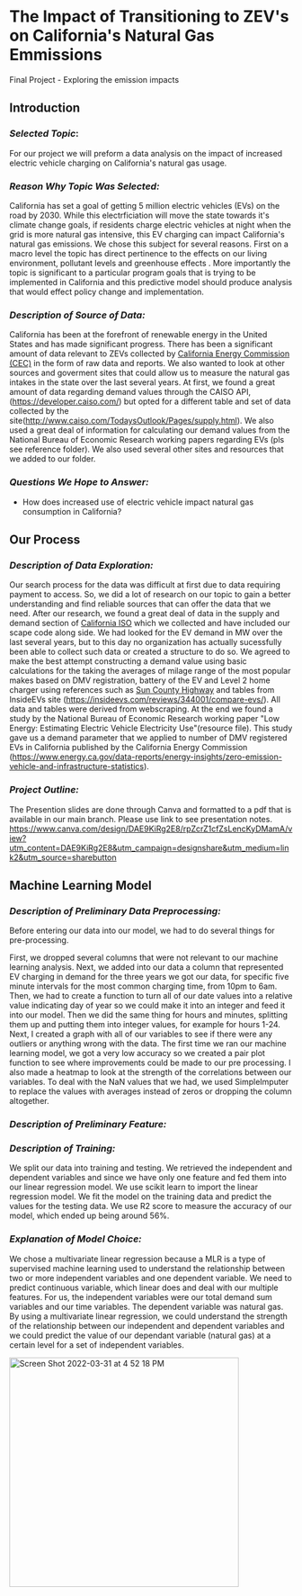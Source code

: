# The Impact of Transitioning to ZEV's on California's Natural Gas Emmissions
Final Project - Exploring the emission impacts 

## Introduction

### *Selected Topic*: 
For our project we will preform a data analysis on the impact of increased electric vehicle charging on California's natural gas usage.

### *Reason Why Topic Was Selected:*
California has set a goal of getting 5 million electric vehicles (EVs) on the road by 2030. While this electrficiation will move the state towards it's climate change goals, if residents charge electric vehicles at night when the grid is more natural gas intensive, this EV charging can impact California's natural gas emissions. We chose this subject for several reasons. First on a macro level the topic has direct pertinence to the effects on our living environment, pollutant levels and greenhouse effects . More importantly the topic is significant to a particular program goals that is trying to be implemented in California and this predictive model should produce analysis that would effect policy change and implementation.  

### *Description of Source of Data:*
California has been at the forefront of renewable energy in the United States and has made significant progress. There has been a significant amount of data relevant to ZEVs collected by [California Energy Commission (CEC)](https://www.energy.ca.gov/) in the form of raw data and reports. We also wanted to look at other sources and goverment sites that could allow us to measure the natural gas intakes in the state over the last several years. At first, we found a great amount of data regarding demand values through the CAISO API, (https://developer.caiso.com/) but opted for a different table and set of data collected by the site(http://www.caiso.com/TodaysOutlook/Pages/supply.html). We also used a great deal of information for calculating our demand values from the National Bureau of Economic Research working papers regarding EVs (pls see reference folder). We also used several other sites and resources that we added to our folder. 

### *Questions We Hope to Answer:*
- How does increased use of electric vehicle impact natural gas consumption in California?

## Our Process


### *Description of Data Exploration:*
Our search process for the data was difficult at first due to data requiring payment to access. So, we did a lot of research on our topic to gain a better understanding and find reliable sources that can offer the data that we need. After our research, we found a great deal of data in the supply and demand section of [California ISO]( https://www.caiso.com/todaysoutlook/Pages/index.html) which we collected and have included our scape code along side. We had looked for the EV demand in MW over the last several years, but to this day no organization has actually sucessfully been able to collect such data or created a structure to do so. We agreed to make the best attempt constructing a demand value using basic calculations for the taking the averages of milage range of the most popular makes based on DMV registration, battery of the EV and Level 2 home charger using references such as [Sun County Highway](https://suncountryhighway.ca/ev-charge-times/) and tables from InsideEVs site (https://insideevs.com/reviews/344001/compare-evs/). All data and tables were derived from webscraping. At the end we found a study by the National Bureau of Economic Research working paper "Low Energy: Estimating Electric Vehicle Electricity Use"(resource file). This study gave us a demand parameter that we applied to number of DMV registered EVs in California published by the California Energy Commission (https://www.energy.ca.gov/data-reports/energy-insights/zero-emission-vehicle-and-infrastructure-statistics).
 
### *Project Outline:*

The Presention slides are done through Canva and formatted to a pdf that is available in our main branch. Please use link to see presentation notes.
https://www.canva.com/design/DAE9KiRg2E8/rpZcrZ1cfZsLencKyDMamA/view?utm_content=DAE9KiRg2E8&utm_campaign=designshare&utm_medium=link2&utm_source=sharebutton


## Machine Learning Model 

### *Description of Preliminary Data Preprocessing:*

Before entering our data into our model, we had to do several things for pre-processing.

First, we dropped several columns that were not relevant to our machine learning analysis. Next, we added into our data a column that represented EV charging in demand for the three years we got our data, for specific five minute intervals for the most common charging time, from 10pm to 6am. Then, we had to create a function to turn all of our date values into a relative value indicating day of year so we could make it into an integer and feed it into our model. Then we did the same thing for hours and minutes, splitting them up and putting them into integer values, for example for hours 1-24.  Next, I created a graph with all of our variables to see if there were any outliers or anything wrong with the data. The first time we ran our machine learning model, we got a very low accuracy so we created a pair plot function to see where improvements could be made to our pre processing. I also made a heatmap to look at the strength of the correlations between our variables. To deal with the NaN values that we had, we used SimpleImputer to replace the values with averages instead of zeros or dropping the column altogether. 

 
### *Description of Preliminary Feature:*

### *Description of Training:*
 We split our data into training and testing. We retrieved the independent and dependent variables and since we have only one feature and fed them into our linear regression model. We use scikit learn to import the linear regression model. We fit the model on the training data and predict the values for the testing data. We use R2 score to measure the accuracy of our model, which ended up being around 56%. 

### *Explanation of Model Choice:*

We chose a multivariate linear regression because a MLR is a type of supervised machine learning used to understand 
the relationship between two or more independent variables and one dependent variable. We need to predict continuous variable, which linear does and deal with our multiple features. For us, the independent variables were our total demand sum variables and our time variables. The dependent variable was natural gas. By using a  multivariate linear regression, we could understand the strength of the relationship between our independent and dependent variables and we could predict the value of our dependant variable (natural gas) at a certain level for a set of independent variables.


<img width="408" alt="Screen Shot 2022-03-31 at 4 52 18 PM" src="https://user-images.githubusercontent.com/92963227/161167936-7e899377-c352-47f1-82a4-ae5b0797df0f.png">
